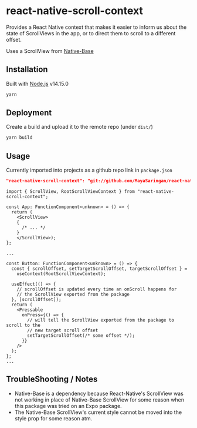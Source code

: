 # react-native-scroll-context

Provides a React Native context that makes it easier to inform us about the state of ScrollViews in the app, or to direct them to scroll to a different offset.

Uses a ScrollView from [Native-Base](https://docs.nativebase.io/)

## Installation

Built with [Node.js](https://nodejs.org/) v14.15.0

```sh
yarn
```

## Deployment

Create a build and upload it to the remote repo (under `dist/`)

```sh
yarn build
```

## Usage

Currently imported into projects as a github repo link in `package.json`

```json
"react-native-scroll-context": "git://github.com/MayaSaringan/react-native-scroll-context.git#commitHash",
```

```tsx
import { ScrollView, RootScrollViewContext } from "react-native-scroll-context";

const App: FunctionComponent<unknown> = () => {
  return (
    <ScrollView>
    {
      /* ... */
    }
    </ScrollView>);
};

...

const Button: FunctionComponent<unknown> = () => {
  const { scrollOffset, setTargetScrollOffset, targetScrollOffset } =
    useContext(RootScrollViewContext);

  useEffect(() => {
    // scrollOffset is updated every time an onScroll happens for
    // the ScrollView exported from the package
  }, [scrollOffset]);
  return (
    <Pressable
      onPress={() => {
        // will tell the ScrollView exported from the package to scroll to the
        // new target scroll offset
        setTargetScrollOffset(/* some offset */);
      }}
    />
  );
};
...

```

## TroubleShooting / Notes

- Native-Base is a dependency because React-Native's ScrollView was not working in place of Native-Base ScrollView for some reason when this package was tried on an Expo package.
- The Native-Base ScrollView's current style cannot be moved into the style prop for some reason atm.
